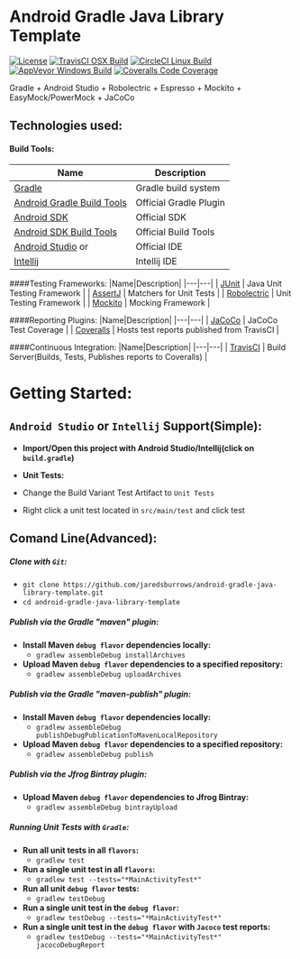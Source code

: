 # Android Gradle Java Library Template 

[![License](https://img.shields.io/badge/License-Apache%202.0-blue.svg)](http://www.apache.org/licenses/LICENSE-2.0)
[![TravisCI OSX Build](https://img.shields.io/travis/jaredsburrows/android-gradle-java-library-template/master.svg?label=OSX%20Build)](https://travis-ci.org/jaredsburrows/android-gradle-java-library-template)
[![CircleCI Linux Build](https://img.shields.io/circleci/project/jaredsburrows/android-gradle-java-library-template/master.svg?label=Linux%20Build)](https://circleci.com/gh/jaredsburrows/android-gradle-java-library-template)
[![AppVeyor Windows Build](https://img.shields.io/appveyor/ci/jaredsburrows/android-gradle-java-library-template/master.svg?label=Windows%20Build)](https://ci.appveyor.com/project/jaredsburrows/android-gradle-java-library-template/branch/master)
[![Coveralls Code Coverage](https://img.shields.io/coveralls/jaredsburrows/android-gradle-java-library-template/master.svg?label=Code%20Coverage)](https://coveralls.io/github/jaredsburrows/android-gradle-java-library-template?branch=master)

Gradle + Android Studio + Robolectric + Espresso + Mockito + EasyMock/PowerMock + JaCoCo

## Technologies used:
#### Build Tools:
|Name|Description|
|---|---|
| [Gradle](http://gradle.org/docs/current/release-notes) | Gradle build system |
| [Android Gradle Build Tools](http://tools.android.com/tech-docs/new-build-system) | Official Gradle Plugin |
| [Android SDK](http://developer.android.com/tools/revisions/platforms.html#5.1) | Official SDK |
| [Android SDK Build Tools](http://developer.android.com/tools/revisions/build-tools.html) | Official Build Tools |
| [Android Studio](http://tools.android.com/recent) or | Official IDE |
| [Intellij](https://www.jetbrains.com/idea/download/) | Intellij IDE |

####Testing Frameworks:
|Name|Description|
|---|---|
| [JUnit](https://github.com/junit-team/junit) | Java Unit Testing Framework |
| [AssertJ](http://joel-costigliola.github.io/assertj/) | Matchers for Unit Tests |
| [Robolectric](https://github.com/robolectric/robolectric) | Unit Testing Framework |
| [Mockito](https://github.com/mockito/mockito) | Mocking Framework |

####Reporting Plugins:
|Name|Description|
|---|---|
| [JaCoCo](http://www.eclemma.org/jacoco/) | JaCoCo Test Coverage |
| [Coveralls](https://coveralls.io/) | Hosts test reports published from TravisCI |

####Continuous Integration:
|Name|Description|
|---|---|
| [TravisCI](http://docs.travis-ci.com/user/languages/android/) | Build Server(Builds, Tests, Publishes reports to Coveralls) |

# Getting Started:

## `Android Studio` or `Intellij` Support(Simple):
 - **Import/Open this project with Android Studio/Intellij(click on `build.gradle`)**

 - **Unit Tests:**
  - Change the Build Variant Test Artifact to `Unit Tests`
  - Right click a unit test located in `src/main/test` and click test

## Comand Line(Advanced):
##### Clone with `Git`:
 - `git clone https://github.com/jaredsburrows/android-gradle-java-library-template.git`
 - `cd android-gradle-java-library-template`

##### Publish via the Gradle "maven" plugin:
 - **Install Maven `debug flavor` dependencies locally:**
   - `gradlew assembleDebug installArchives`
 - **Upload Maven `debug flavor` dependencies to a specified repository:**
   - `gradlew assembleDebug uploadArchives`

##### Publish via the Gradle "maven-publish" plugin:
 - **Install Maven `debug flavor` dependencies locally:**
   - `gradlew assembleDebug publishDebugPublicationToMavenLocalRepository`
 - **Upload Maven `debug flavor` dependencies to a specified repository:**
   - `gradlew assembleDebug publish`

##### Publish via the Jfrog Bintray plugin:
 - **Upload Maven `debug flavor` dependencies to Jfrog Bintray:**
   - `gradlew assembleDebug bintrayUpload`

##### Running Unit Tests with `Gradle`:
 - **Run all unit tests in all `flavors`:**
   - `gradlew test`
 - **Run a single unit test in all `flavors`:**
   - `gradlew test --tests="*MainActivityTest*"`
 - **Run all unit `debug flavor` tests:**
   - `gradlew testDebug`
 - **Run a single unit test in the `debug flavor`:**
   - `gradlew testDebug --tests="*MainActivityTest*"`
 - **Run a single unit test in the `debug flavor` with `Jacoco` test reports:**
   - `gradlew testDebug --tests="*MainActivityTest*" jacocoDebugReport`
